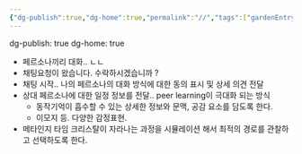 ```yaml
---
{"dg-publish":true,"dg-home":true,"permalink":"//","tags":["gardenEntry"],"dgPassFrontmatter":true}
---
```



dg-publish: true
dg-home: true

- 페르소나끼리 대화.. ㄴㄴ
- 채팅요청이 왔습니다. 수락하시겠습니까 ?
- 채팅 시작.. 나의 페르소나의 대화 방식에 대한 동의 표시 및 상세 의견 전달
- 상대 페르소나에 대한 일정 정보를 전달.. peer learning이 극대화 되는 방식
	- 동작기억이 흡수할 수 있는 상세한 정보와 문맥, 공감 요소를 담도록 한다.
	- 이모지 등. 다양한 감정표현.
- 메타인지 타임 크리스탈이 자라나는 과정을 시뮬레이션 해서 최적의 경로를 관찰하고 선택하도록 한다.